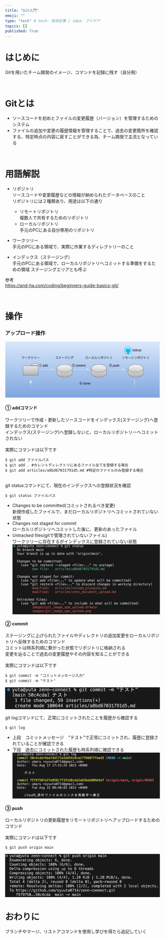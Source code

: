 ```yaml
---
title: "Git入門"
emoji: ""
type: "tech" # tech: 技術記事 / idea: アイデア
topics: []
published: True
---
```


# はじめに　
Gitを用いたチーム開発のイメージ、コマンドを記録に残す（自分用）  
  
<br>

# Gitとは
* ソースコードを初めとファイルの変更履歴（バージョン）を管理するためのシステム
* ファイルの追加や変更の履歴情報を管理することで、過去の変更箇所を確認する、特定時点の内容に戻すことができる為、チーム開発で主流となっている

<br>

# 用語解説
* リポジトリ  
ソースコードや変更履歴などの情報が納められたデータベースのこと  
リポジトリには２種類あり、用途は以下の通り
    * リモートリポジトリ  
    複数人で共有するためのリポジトリ
    * ローカルリポジトリ  
    手元のPCにある自分専用のリポジトリ

* ワークツリー  
手元のPCにある領域で、実際に作業するディレクトリーのこと

* インデックス（ステージング）  
手元のPCにある領域で、ローカルリポジトリへコミットする準備をするための領域
ステージングエリアとも呼ぶ

参考  
https://and-ha.com/coding/beginners-guide-basics-git/

<br>

# 操作
### アップロード操作　　
![](/images/git_image_ope_upload.png)

#### ① addコマンド  
ワークツリーで作成・更新したソースコードをインデックス(ステージング)へ登録するためのコマンド  
インデックス(ステージング)へ登録しないと、ローカルリポジトリーへコミットされない  
<br>
実際にコマンドは以下です  

```
$ git add ファイルパス
$ git add . #カレントディレクトリにあるファイル全てを登録する場合
$ git add articles/a8bd67031791d5.md #特定のファイルのみ登録する場合
```
<br>
git statusコマンドにて、現在のインデックスへの登録状況を確認  

```
$ git status ファイルパス
```
* Changes to be committed(コミットされるべき変更)  
新規作成したファイルで、まだローカルリポジトリへコミットされていない状態
* Changes not staged for commit  
ローカルリポジトリへコミットした後に、更新のあったファイル
* Untracked files(gitで管理されていないファイル)  
ワークツリーに存在するがインデックスに登録されていない状態
![Alt text](/images/git_status.png)


#### ② commit
ステージングに上げられたファイルやディレクトリの追加変更をローカルリポジトリへ反映するためのコマンド  
コミットは時系列順に繋がった状態でリポジトリに格納される  
変更を辿ることで過去の変更履歴やその内容を知ることができる  
<br>
実際にコマンドは以下です  

```
$ git commit -m "コミットメッセージ入力"
$ git commit -m "テスト"
```

![Alt text](../images/git_commit.png)

git logコマンドにて、正常にコミットされたことを履歴から確認する

```
$ git log
```
* 上段　コミットメッセージ　"テスト"で正常にコミットされ、履歴に登録されていることが確認できる  
* 下段　過去にコミットされた履歴も時系列順に確認できる  
![Alt text](../images/git_log.png)


#### ③ push
ローカルリポジトリの更新履歴をリモートリポジトリへアップロードするためのコマンド  
<br>
実際にコマンドは以下です  

```
$ git push origin main
```
![Alt text](../images/git_push.png)

# おわりに
ブランチやマージ、リストアコマンドを使用し学びを得たら追記していく
